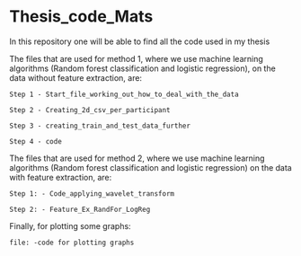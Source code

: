 # Thesis_code_Mats
In this repository one will be able to find all the code used in my thesis

The files that are used for method 1, where we use machine learning algorithms (Random forest classification and logistic regression), on the data 
without feature extraction, are: 

	Step 1 - Start_file_working_out_how_to_deal_with_the_data

	Step 2 - Creating_2d_csv_per_participant

	Step 3 - creating_train_and_test_data_further

	Step 4 - code 


The files that are used for method 2, where we use machine learning algorithms (Random forest classification and logistic regression) on the data 
with feature extraction, are:

	Step 1: - Code_applying_wavelet_transform

	Step 2: - Feature_Ex_RandFor_LogReg


Finally, for plotting some graphs: 

	file: -code for plotting graphs
